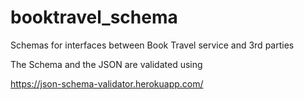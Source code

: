 # booktravel_schema
Schemas for interfaces between Book Travel service and 3rd parties 

The Schema and the JSON are validated using 

https://json-schema-validator.herokuapp.com/